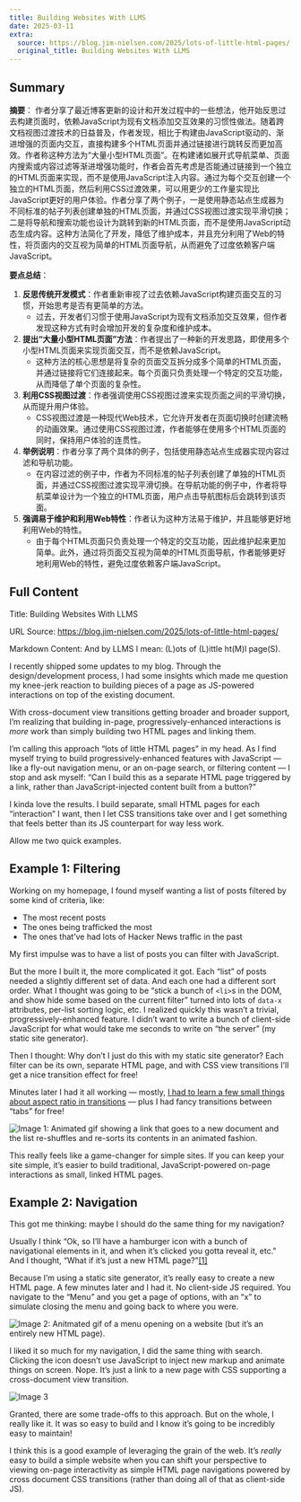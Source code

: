 ```yaml
---
title: Building Websites With LLMS
date: 2025-03-11
extra:
  source: https://blog.jim-nielsen.com/2025/lots-of-little-html-pages/
  original_title: Building Websites With LLMS
---
```

## Summary
**摘要**：
作者分享了最近博客更新的设计和开发过程中的一些想法，他开始反思过去构建页面时，依赖JavaScript为现有文档添加交互效果的习惯性做法。随着跨文档视图过渡技术的日益普及，作者发现，相比于构建由JavaScript驱动的、渐进增强的页面内交互，直接构建多个HTML页面并通过链接进行跳转反而更加高效。作者称这种方法为“大量小型HTML页面”。在构建诸如展开式导航菜单、页面内搜索或内容过滤等渐进增强功能时，作者会首先考虑是否能通过链接到一个独立的HTML页面来实现，而不是使用JavaScript注入内容。通过为每个交互创建一个独立的HTML页面，然后利用CSS过渡效果，可以用更少的工作量实现比JavaScript更好的用户体验。作者分享了两个例子，一是使用静态站点生成器为不同标准的帖子列表创建单独的HTML页面，并通过CSS视图过渡实现平滑切换；二是将导航和搜索功能也设计为跳转到新的HTML页面，而不是使用JavaScript动态生成内容。这种方法简化了开发，降低了维护成本，并且充分利用了Web的特性，将页面内的交互视为简单的HTML页面导航，从而避免了过度依赖客户端JavaScript。

**要点总结**：
1.  **反思传统开发模式**：作者重新审视了过去依赖JavaScript构建页面交互的习惯，开始思考是否有更简单的方法。
    *   过去，开发者们习惯于使用JavaScript为现有文档添加交互效果，但作者发现这种方式有时会增加开发的复杂度和维护成本。
2.  **提出“大量小型HTML页面”方法**：作者提出了一种新的开发思路，即使用多个小型HTML页面来实现页面交互，而不是依赖JavaScript。
    *   这种方法的核心思想是将复杂的页面交互拆分成多个简单的HTML页面，并通过链接将它们连接起来。每个页面只负责处理一个特定的交互功能，从而降低了单个页面的复杂性。
3.  **利用CSS视图过渡**：作者强调使用CSS视图过渡来实现页面之间的平滑切换，从而提升用户体验。
    *   CSS视图过渡是一种现代Web技术，它允许开发者在页面切换时创建流畅的动画效果。通过使用CSS视图过渡，作者能够在使用多个HTML页面的同时，保持用户体验的连贯性。
4.  **举例说明**：作者分享了两个具体的例子，包括使用静态站点生成器实现内容过滤和导航功能。
    *   在内容过滤的例子中，作者为不同标准的帖子列表创建了单独的HTML页面，并通过CSS视图过渡实现平滑切换。在导航功能的例子中，作者将导航菜单设计为一个独立的HTML页面，用户点击导航图标后会跳转到该页面。
5.  **强调易于维护和利用Web特性**：作者认为这种方法易于维护，并且能够更好地利用Web的特性。
    *   由于每个HTML页面只负责处理一个特定的交互功能，因此维护起来更加简单。此外，通过将页面交互视为简单的HTML页面导航，作者能够更好地利用Web的特性，避免过度依赖客户端JavaScript。
## Full Content
Title: Building Websites With LLMS

URL Source: https://blog.jim-nielsen.com/2025/lots-of-little-html-pages/

Markdown Content:
And by LLMS I mean: (L)ots of (L)ittle ht(M)l page(S).

I recently shipped some updates to my blog. Through the design/development process, I had some insights which made me question my knee-jerk reaction to building pieces of a page as JS-powered interactions on top of the existing document.

With cross-document view transitions getting broader and broader support, I’m realizing that building in-page, progressively-enhanced interactions is _more_ work than simply building two HTML pages and linking them.

I’m calling this approach “lots of little HTML pages” in my head. As I find myself trying to build progressively-enhanced features with JavaScript — like a fly-out navigation menu, or an on-page search, or filtering content — I stop and ask myself: “Can I build this as a separate HTML page triggered by a link, rather than JavaScript-injected content built from a button?”

I kinda love the results. I build separate, small HTML pages for each “interaction” I want, then I let CSS transitions take over and I get something that feels better than its JS counterpart for way less work.

Allow me two quick examples.

Example 1: Filtering
--------------------

Working on my homepage, I found myself wanting a list of posts filtered by some kind of criteria, like:

*   The most recent posts
*   The ones being trafficked the most
*   The ones that’ve had lots of Hacker News traffic in the past

My first impulse was to have a list of posts you can filter with JavaScript.

But the more I built it, the more complicated it got. Each “list” of posts needed a slightly different set of data. And each one had a different sort order. What I thought was going to be “stick a bunch of `<li>`s in the DOM, and show hide some based on the current filter” turned into lots of `data-x` attributes, per-list sorting logic, etc. I realized quickly this wasn’t a trivial, progressively-enhanced feature. I didn’t want to write a bunch of client-side JavaScript for what would take me seconds to write on “the server” (my static site generator).

Then I thought: Why don’t I just do this with my static site generator? Each filter can be its own, separate HTML page, and with CSS view transitions I’ll get a nice transition effect for free!

Minutes later I had it all working — mostly, [I had to learn a few small things about aspect ratio in transitions](https://blog.jim-nielsen.com/2025/aspect-ratio-in-css-view-transitions/) — plus I had fancy transitions between “tabs” for free!

![Image 1: Animated gif showing a link that goes to a new document and the list re-shuffles and re-sorts its contents in an animated fashion.](https://cdn.jim-nielsen.com/blog/2025/lots-of-small-html-filter-transitions.gif)

This really feels like a game-changer for simple sites. If you can keep your site simple, it’s easier to build traditional, JavaScript-powered on-page interactions as small, linked HTML pages.

Example 2: Navigation
---------------------

This got me thinking: maybe I should do the same thing for my navigation?

Usually I think “Ok, so I’ll have a hamburger icon with a bunch of navigational elements in it, and when it’s clicked you gotta reveal it, etc." And I thought, “What if it’s just a new HTML page?”[\[1\]](https://blog.jim-nielsen.com/2025/lots-of-little-html-pages/#fn:1)

Because I’m using a static site generator, it’s really easy to create a new HTML page. A few minutes later and I had it. No client-side JS required. You navigate to the “Menu” and you get a page of options, with an “x” to simulate closing the menu and going back to where you were.

![Image 2: Anitmated gif of a menu opening on a website (but it’s an entirely new HTML page).](https://cdn.jim-nielsen.com/blog/2025/lots-of-small-html-menu.gif)

I liked it so much for my navigation, I did the same thing with search. Clicking the icon doesn’t use JavaScript to inject new markup and animate things on screen. Nope. It’s just a link to a new page with CSS supporting a cross-document view transition.

![Image 3](https://cdn.jim-nielsen.com/blog/2025/lots-of-small-html-search.gif)

Granted, there are some trade-offs to this approach. But on the whole, I really like it. It was so easy to build and I know it’s going to be incredibly easy to maintain!

I think this is a good example of leveraging the grain of the web. It’s _really_ easy to build a simple website when you can shift your perspective to viewing on-page interactivity as simple HTML page navigations powered by cross document CSS transitions (rather than doing all of that as client-side JS).

